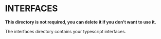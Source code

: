 # INTERFACES

**This directory is not required, you can delete it if you don't want to use it.**

The interfaces directory contains your typescript interfaces.
